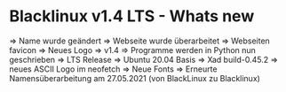 # Blacklinux v1.4 LTS - Whats new

=> Name wurde geändert
=> Webseite wurde überarbeitet
=> Webseiten favicon
=> Neues Logo
=> v1.4
=> Programme werden in Python nun geschrieben
=> LTS Release
=> Ubuntu 20.04 Basis
=> Xad build-0.45.2
=> neues ASCII Logo im neofetch
=> Neue Fonts
=> Erneurte Namensüberarbeitung am 27.05.2021 (von BlackLinux zu Blacklinux)

